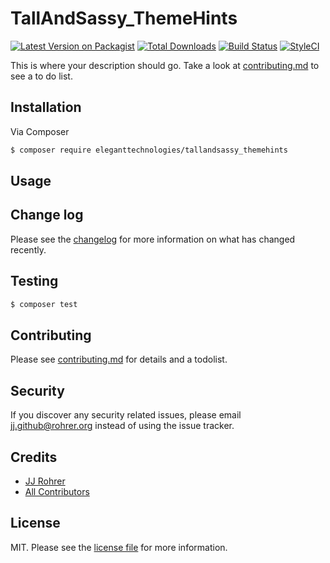 # TallAndSassy_ThemeHints

[![Latest Version on Packagist][ico-version]][link-packagist]
[![Total Downloads][ico-downloads]][link-downloads]
[![Build Status][ico-travis]][link-travis]
[![StyleCI][ico-styleci]][link-styleci]

This is where your description should go. Take a look at [contributing.md](contributing.md) to see a to do list.

## Installation

Via Composer

``` bash
$ composer require eleganttechnologies/tallandsassy_themehints
```

## Usage

## Change log

Please see the [changelog](changelog.md) for more information on what has changed recently.

## Testing

``` bash
$ composer test
```

## Contributing

Please see [contributing.md](contributing.md) for details and a todolist.

## Security

If you discover any security related issues, please email jj.github@rohrer.org instead of using the issue tracker.

## Credits

- [JJ Rohrer][link-author]
- [All Contributors][link-contributors]

## License

MIT. Please see the [license file](license.md) for more information.

[ico-version]: https://img.shields.io/packagist/v/eleganttechnologies/tallandsassy_themehints.svg?style=flat-square
[ico-downloads]: https://img.shields.io/packagist/dt/eleganttechnologies/tallandsassy_themehints.svg?style=flat-square
[ico-travis]: https://img.shields.io/travis/eleganttechnologies/tallandsassy_themehints/master.svg?style=flat-square
[ico-styleci]: https://styleci.io/repos/12345678/shield

[link-packagist]: https://packagist.org/packages/eleganttechnologies/tallandsassy_themehints
[link-downloads]: https://packagist.org/packages/eleganttechnologies/tallandsassy_themehints
[link-travis]: https://travis-ci.org/eleganttechnologies/tallandsassy_themehints
[link-styleci]: https://styleci.io/repos/12345678
[link-author]: https://github.com/eleganttechnologies
[link-contributors]: ../../contributors
